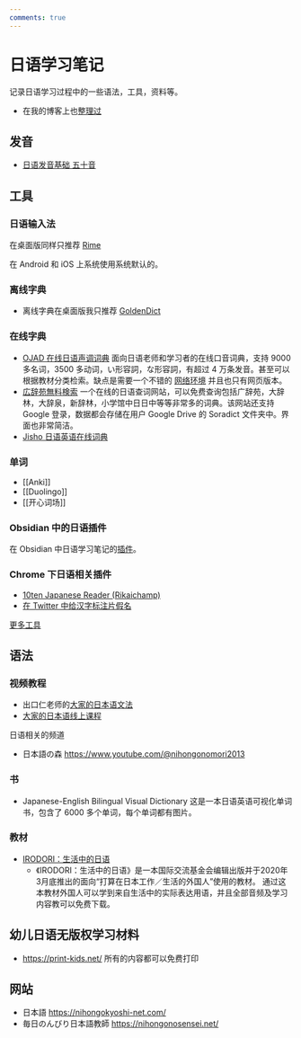 ```yaml
---
comments: true
---
```


# 日语学习笔记

记录日语学习过程中的一些语法，工具，资料等。

- 在我的博客上也[整理过](https://einverne.github.io/post/2022/10/japanese-learning-tools.html)

## 发音

- [日语发音基础 五十音](https://blog.einverne.info/post/2022/10/japanese-hiragana-katakana.html)


## 工具

### 日语输入法

在桌面版同样只推荐 [Rime](https://blog.einverne.info/post/2022/10/japanese-input-method-macos-rime.html)

在 Android 和 iOS 上系统使用系统默认的。

### 离线字典

- 离线字典在桌面版我只推荐 [GoldenDict](https://blog.einverne.info/post/2022/10/japanese-goldendict-dictionary.html)

### 在线字典

-   [OJAD 在线日语声调词典](https://www.gavo.t.u-tokyo.ac.jp/ojad/) 面向日语老师和学习者的在线口音词典，支持 9000 多名词，3500 多动词，い形容詞，な形容詞，有超过 4 万条发音。甚至可以根据教材分类检索。缺点是需要一个不错的 [网络环境](https://board.gtk.pw/) 并且也只有网页版本。
-   [広辞苑無料検索](https://sakura-paris.org/dict/) 一个在线的日语查词网站，可以免费查询包括广辞苑，大辞林，大辞泉，新辞林，小学馆中日日中等等非常多的词典。该网站还支持 Google 登录，数据都会存储在用户 Google Drive 的 Soradict 文件夹中。界面也非常简洁。
- [Jisho 日语英语在线词典](https://jisho.org/)

### 单词

- [[Anki]]
- [[Duolingo]]
- [[开心词场]]

### Obsidian 中的日语插件
在 Obsidian 中日语学习笔记的[插件](https://blog.einverne.info/post/2022/11/japanese-learning-tools-in-obsidian.html)。

### Chrome 下日语相关插件

- [10ten Japanese Reader (Rikaichamp)](https://chrome.google.com/webstore/detail/10ten-japanese-reader-rik/pnmaklegiibbioifkmfkgpfnmdehdfan)
- [在 Twitter 中给汉字标注片假名](https://chrome.google.com/webstore/detail/mirigana/hbekfodhcnfpkmoeaijgbamedofonjib)

[更多工具](https://blog.einverne.info/post/2022/10/japanese-learning-tools.html)

## 语法

### 视频教程

- 出口仁老师的[大家的日本语文法](https://www.youtube.com/playlist?list=PLynCeSdpMqxCW-AfMtmIlASAMUVq8wX6k)
- [大家的日本语线上课程](https://www.cocoro.idv.tw/)

日语相关的频道

- 日本語の森 <https://www.youtube.com/@nihongonomori2013>

### 书

- Japanese-English Bilingual Visual Dictionary 这是一本日语英语可视化单词书，包含了 6000 多个单词，每个单词都有图片。

### 教材

- [IRODORI：生活中的日语](https://www2.jpfbj.cn/irodori/)
  - 《IRODORI：生活中的日语》是一本国际交流基金会编辑出版并于2020年3月底推出的面向“打算在日本工作／生活的外国人”使用的教材。
    通过这本教材外国人可以学到来自生活中的实际表达用语，并且全部音频及学习内容教可以免费下载。

## 幼儿日语无版权学习材料

- <https://print-kids.net/> 所有的内容都可以免费打印

## 网站

- 日本語 <https://nihongokyoshi-net.com/>
- 毎日のんびり日本語教師 <https://nihongonosensei.net/>